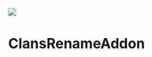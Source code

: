 [![](https://ci.cofob.ru/job/Clans/job/RenameAddon/job/Build/badge/icon?style=plastic)](https://ci.cofob.ru/job/Clans/job/RenameAddon/job/Build/lastBuild/)
# ClansRenameAddon

